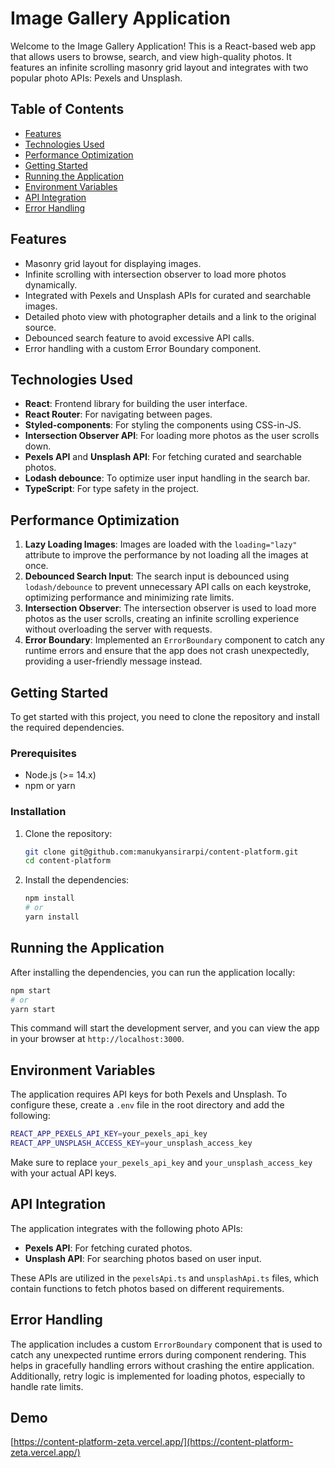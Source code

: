 # Image Gallery Application

Welcome to the Image Gallery Application! This is a React-based web app that allows users to browse, search, and view high-quality photos. It features an infinite scrolling masonry grid layout and integrates with two popular photo APIs: Pexels and Unsplash.

## Table of Contents
- [Features](#features)
- [Technologies Used](#technologies-used)
- [Performance Optimization](#performance-optimization)
- [Getting Started](#getting-started)
- [Running the Application](#running-the-application)
- [Environment Variables](#environment-variables)
- [API Integration](#api-integration)
- [Error Handling](#error-handling)

## Features
- Masonry grid layout for displaying images.
- Infinite scrolling with intersection observer to load more photos dynamically.
- Integrated with Pexels and Unsplash APIs for curated and searchable images.
- Detailed photo view with photographer details and a link to the original source.
- Debounced search feature to avoid excessive API calls.
- Error handling with a custom Error Boundary component.

## Technologies Used
- **React**: Frontend library for building the user interface.
- **React Router**: For navigating between pages.
- **Styled-components**: For styling the components using CSS-in-JS.
- **Intersection Observer API**: For loading more photos as the user scrolls down.
- **Pexels API** and **Unsplash API**: For fetching curated and searchable photos.
- **Lodash debounce**: To optimize user input handling in the search bar.
- **TypeScript**: For type safety in the project.

## Performance Optimization
1. **Lazy Loading Images**: Images are loaded with the `loading="lazy"` attribute to improve the performance by not loading all the images at once.
2. **Debounced Search Input**: The search input is debounced using `lodash/debounce` to prevent unnecessary API calls on each keystroke, optimizing performance and minimizing rate limits.
3. **Intersection Observer**: The intersection observer is used to load more photos as the user scrolls, creating an infinite scrolling experience without overloading the server with requests.
4. **Error Boundary**: Implemented an `ErrorBoundary` component to catch any runtime errors and ensure that the app does not crash unexpectedly, providing a user-friendly message instead.

## Getting Started
To get started with this project, you need to clone the repository and install the required dependencies.

### Prerequisites
- Node.js (>= 14.x)
- npm or yarn

### Installation
1. Clone the repository:
   ```sh
   git clone git@github.com:manukyansirarpi/content-platform.git
   cd content-platform
   ```
2. Install the dependencies:
   ```sh
   npm install
   # or
   yarn install
   ```

## Running the Application
After installing the dependencies, you can run the application locally:

```sh
npm start
# or
yarn start
```

This command will start the development server, and you can view the app in your browser at `http://localhost:3000`.

## Environment Variables
The application requires API keys for both Pexels and Unsplash. To configure these, create a `.env` file in the root directory and add the following:

```sh
REACT_APP_PEXELS_API_KEY=your_pexels_api_key
REACT_APP_UNSPLASH_ACCESS_KEY=your_unsplash_access_key
```

Make sure to replace `your_pexels_api_key` and `your_unsplash_access_key` with your actual API keys.

## API Integration
The application integrates with the following photo APIs:

- **Pexels API**: For fetching curated photos.
- **Unsplash API**: For searching photos based on user input.

These APIs are utilized in the `pexelsApi.ts` and `unsplashApi.ts` files, which contain functions to fetch photos based on different requirements.

## Error Handling
The application includes a custom `ErrorBoundary` component that is used to catch any unexpected runtime errors during component rendering. This helps in gracefully handling errors without crashing the entire application. Additionally, retry logic is implemented for loading photos, especially to handle rate limits.

## Demo

[https://content-platform-zeta.vercel.app/](https://content-platform-zeta.vercel.app/)

  

